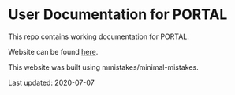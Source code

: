 # User Documentation for PORTAL

This repo contains working documentation for PORTAL.

Website can be found [here](https://adus.github.io/portal-documentation/).

This website was built using mmistakes/minimal-mistakes.

Last updated: 2020-07-07
